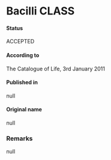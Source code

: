 Bacilli CLASS
=======

#### Status
ACCEPTED

#### According to
The Catalogue of Life, 3rd January 2011

#### Published in
null

#### Original name
null

### Remarks
null